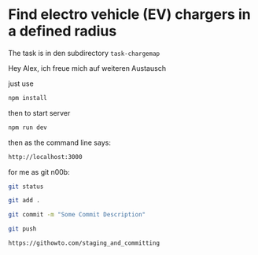 # Find electro vehicle (EV) chargers in a defined radius
The task is in den subdirectory `task-chargemap`

Hey Alex, ich freue mich auf weiteren Austausch

just use

```sh
npm install
```

then to start server
```sh
npm run dev
```

then as the command line says:
```sh
http://localhost:3000
```

for me as git n00b:

```sh
git status
```

```sh
git add .
```

```sh
git commit -m "Some Commit Description"
```

```sh
git push
```

```sh
https://githowto.com/staging_and_committing
```


